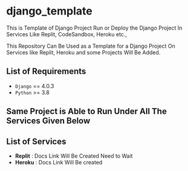 # django_template
This is Template of Django Project Run or Deploy the Django Project In Services Like Replit, CodeSandbox, Heroku etc.,

This Repository Can Be Used as a Template for a Django Project On Services like Replit, Heroku and some Projects Will Be Added.

## List of Requirements
- `Django` == 4.0.3
- `Python` >= 3.8

## Same Project is Able to Run Under All The Services Given Below

## List of Services
- **Replit** : Docs Link Will Be Created Need to Wait
- **Heroku** : Docs Link Will Be created 
